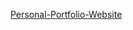 <a href="https://manthans2003.github.io/Personal-Portfolio-Website/">Personal-Portfolio-Website</a>
